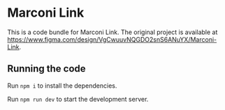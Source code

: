 
  # Marconi Link

  This is a code bundle for Marconi Link. The original project is available at https://www.figma.com/design/VgCwuuvNQGDO2snS6ANuYX/Marconi-Link.

  ## Running the code

  Run `npm i` to install the dependencies.

  Run `npm run dev` to start the development server.
  